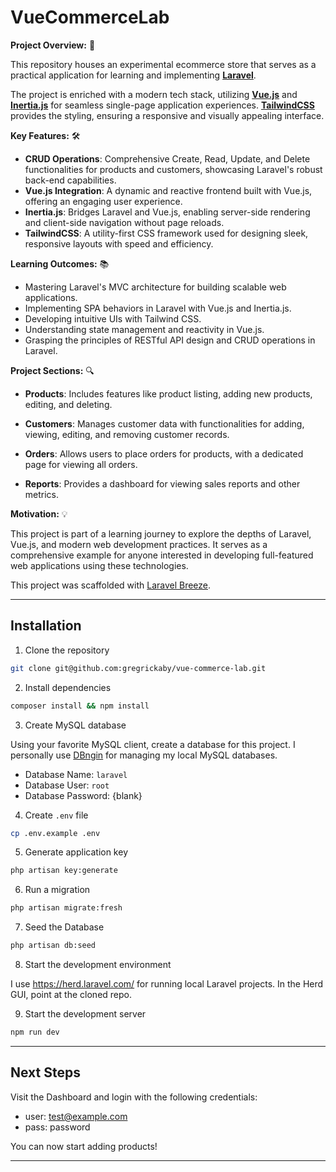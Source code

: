 # VueCommerceLab

**Project Overview:** 🚀

This repository houses an experimental ecommerce store that serves as a practical application for learning and implementing **[Laravel](https://laravel.com/docs/10.x)**.

The project is enriched with a modern tech stack, utilizing **[Vue.js](https://vuejs.org/guide/introduction.html)** and **[Inertia.js](https://inertiajs.com/)** for seamless single-page application experiences. **[TailwindCSS](https://tailwindcss.com/)** provides the styling, ensuring a responsive and visually appealing interface.

**Key Features:** 🛠

-   **CRUD Operations**: Comprehensive Create, Read, Update, and Delete functionalities for products and customers, showcasing Laravel's robust back-end capabilities.
-   **Vue.js Integration**: A dynamic and reactive frontend built with Vue.js, offering an engaging user experience.
-   **Inertia.js**: Bridges Laravel and Vue.js, enabling server-side rendering and client-side navigation without page reloads.
-   **TailwindCSS**: A utility-first CSS framework used for designing sleek, responsive layouts with speed and efficiency.

**Learning Outcomes:** 📚

-   Mastering Laravel's MVC architecture for building scalable web applications.
-   Implementing SPA behaviors in Laravel with Vue.js and Inertia.js.
-   Developing intuitive UIs with Tailwind CSS.
-   Understanding state management and reactivity in Vue.js.
-   Grasping the principles of RESTful API design and CRUD operations in Laravel.

**Project Sections:** 🔍

-   **Products**: Includes features like product listing, adding new products, editing, and deleting.

-   **Customers**: Manages customer data with functionalities for adding, viewing, editing, and removing customer records.

-   **Orders**: Allows users to place orders for products, with a dedicated page for viewing all orders.

-   **Reports**: Provides a dashboard for viewing sales reports and other metrics.

**Motivation:** 💡

This project is part of a learning journey to explore the depths of Laravel, Vue.js, and modern web development practices. It serves as a comprehensive example for anyone interested in developing full-featured web applications using these technologies.

This project was scaffolded with [Laravel Breeze](https://laravel.com/docs/10.x/starter-kits#breeze-and-inertia).

---

## Installation

1. Clone the repository

```bash
git clone git@github.com:gregrickaby/vue-commerce-lab.git
```

2. Install dependencies

```bash
composer install && npm install
```

3. Create MySQL database

Using your favorite MySQL client, create a database for this project. I personally use [DBngin](https://github.com/TablePlus/DBngin) for managing my local MySQL databases.

-   Database Name: `laravel`
-   Database User: `root`
-   Database Password: {blank}

4. Create `.env` file

```bash
cp .env.example .env
```

5. Generate application key

```bash
php artisan key:generate
```

6. Run a migration

```bash
php artisan migrate:fresh
```

7. Seed the Database

```bash
php artisan db:seed
```

8. Start the development environment

I use <https://herd.laravel.com/> for running local Laravel projects. In the Herd GUI, point at the cloned repo.

9. Start the development server

```bash
npm run dev
```

---

## Next Steps

Visit the Dashboard and login with the following credentials:

-   user: <test@example.com>
-   pass: password

You can now start adding products!

---
